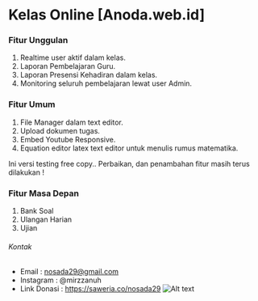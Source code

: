 # Kelas Online [Anoda.web.id]

### Fitur Unggulan

1. Realtime user aktif dalam kelas.
2. Laporan Pembelajaran Guru.
3. Laporan Presensi Kehadiran dalam kelas.
4. Monitoring seluruh pembelajaran lewat user Admin.

### Fitur Umum

1. File Manager dalam text editor.
2. Upload dokumen tugas.
3. Embed Youtube Responsive.
4. Equation editor latex text editor untuk menulis rumus matematika.

Ini versi testing free copy..
Perbaikan, dan penambahan fitur masih terus dilakukan !

### Fitur Masa Depan

1. Bank Soal
2. Ulangan Harian
3. Ujian

###### Kontak

-   Email : nosada29@gmail.com
-   Instagram : @mirzzanuh
-   Link Donasi : https://saweria.co/nosada29
    ![Alt text](https://saweria.co/overlays/qr?streamKey=f24fd9786fe5f1793406f39048c4ea48&backgroundColor=%23faae2b&barcodeColor=%23000&username=nosada29, "Optional title")
